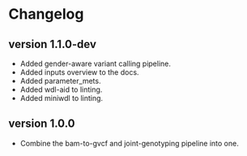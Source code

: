 Changelog
==========

<!--

Newest changes should be on top.

This document is user facing. Please word the changes in such a way
that users understand how the changes affect the new version.
-->
version 1.1.0-dev
-----------------
+ Added gender-aware variant calling pipeline.
+ Added inputs overview to the docs.
+ Added parameter_mets.
+ Added wdl-aid to linting.
+ Added miniwdl to linting.

version 1.0.0
---------------------------
+ Combine the bam-to-gvcf and joint-genotyping pipeline into one.
